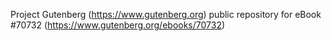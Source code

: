 Project Gutenberg (https://www.gutenberg.org) public repository for
eBook #70732 (https://www.gutenberg.org/ebooks/70732)
